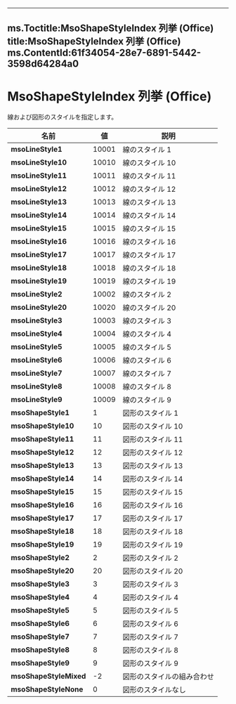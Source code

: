 

---
ms.Toctitle:MsoShapeStyleIndex 列挙 (Office)
title:MsoShapeStyleIndex 列挙 (Office)
ms.ContentId:61f34054-28e7-6891-5442-3598d64284a0
---
# MsoShapeStyleIndex 列挙 (Office)




線および図形のスタイルを指定します。

|**名前**|**値**|**説明**|
|---|---|---|
|**msoLineStyle1**|10001|線のスタイル 1|
|**msoLineStyle10**|10010|線のスタイル 10|
|**msoLineStyle11**|10011|線のスタイル 11|
|**msoLineStyle12**|10012|線のスタイル 12|
|**msoLineStyle13**|10013|線のスタイル 13|
|**msoLineStyle14**|10014|線のスタイル 14|
|**msoLineStyle15**|10015|線のスタイル 15|
|**msoLineStyle16**|10016|線のスタイル 16|
|**msoLineStyle17**|10017|線のスタイル 17|
|**msoLineStyle18**|10018|線のスタイル 18|
|**msoLineStyle19**|10019|線のスタイル 19|
|**msoLineStyle2**|10002|線のスタイル 2|
|**msoLineStyle20**|10020|線のスタイル 20|
|**msoLineStyle3**|10003|線のスタイル 3|
|**msoLineStyle4**|10004|線のスタイル 4|
|**msoLineStyle5**|10005|線のスタイル 5|
|**msoLineStyle6**|10006|線のスタイル 6|
|**msoLineStyle7**|10007|線のスタイル 7|
|**msoLineStyle8**|10008|線のスタイル 8|
|**msoLineStyle9**|10009|線のスタイル 9|
|**msoShapeStyle1**|1|図形のスタイル 1|
|**msoShapeStyle10**|10|図形のスタイル 10|
|**msoShapeStyle11**|11|図形のスタイル 11|
|**msoShapeStyle12**|12|図形のスタイル 12|
|**msoShapeStyle13**|13|図形のスタイル 13|
|**msoShapeStyle14**|14|図形のスタイル 14|
|**msoShapeStyle15**|15|図形のスタイル 15|
|**msoShapeStyle16**|16|図形のスタイル 16|
|**msoShapeStyle17**|17|図形のスタイル 17|
|**msoShapeStyle18**|18|図形のスタイル 18|
|**msoShapeStyle19**|19|図形のスタイル 19|
|**msoShapeStyle2**|2|図形のスタイル 2|
|**msoShapeStyle20**|20|図形のスタイル 20|
|**msoShapeStyle3**|3|図形のスタイル 3|
|**msoShapeStyle4**|4|図形のスタイル 4|
|**msoShapeStyle5**|5|図形のスタイル 5|
|**msoShapeStyle6**|6|図形のスタイル 6|
|**msoShapeStyle7**|7|図形のスタイル 7|
|**msoShapeStyle8**|8|図形のスタイル 8|
|**msoShapeStyle9**|9|図形のスタイル 9|
|**msoShapeStyleMixed**|-2|図形のスタイルの組み合わせ|
|**msoShapeStyleNone**|0|図形のスタイルなし|




